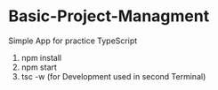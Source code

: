 # Basic-Project-Managment
Simple App for practice TypeScript

1. npm install
2. npm start
3. tsc -w (for Development used in second Terminal) 
